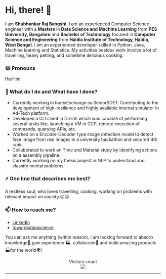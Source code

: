# Hi, there! 👋

I am **Shubhankar Raj Bangshi**. I am an experienced Computer Science engineer with a **Masters** in **Data Science and Machine Learning** from **PES University, Bangalore** and **Bachelor of Technology** focused in **Computer Science and Engineering** from **Haldia Institute of Technology, Haldia, West Bengal**. I am an experienced developer skilled in Python, Java,  Machine learning and Statistics. My activities besides work involve a lot of travelling, heavy petting, and sometime delicious cooking.

### 😄 Pronouns
He/Him

### 🌱 What do I do and What have I done? 

- Currently working in IndexExchange as SeniorSDET. Contributing to the development of high-resilience and highly available internal simulator in Ad-Tech platform.
- Developed a CLI client in Drishti which was capable of performing several tasks like, launching a VM in GCP, remote execution of commands, querying APIs, etc.
- Worked on a Encoder-Decoder type image detection model to detect fake image from real images in a university hackathon and secured 4th rank.
- Collaborated to work on Time and Material study by identifying actions on a assembly pipeline.
- Currently working on my thesis project in NLP to understand and classify mental problems.


### ⚡ One line that describes me best? 
A restless soul, who loves travelling, cooking, working on problems with relevant impact on society.😉😉

### 📫 How to reach me?
- [LinkedIn](https://www.linkedin.com/in/shubhankar-raj/) 
- [towardsdatascience](https://medium.com/@raj.shubhankar)

You can ask me anything (within reason). I am looking forward to absorb knowledge🧠,gain experience 🏭, collaborate🤝 and build amazing products 🏭for the world🌍!

<p align="center"> 
  Visitors count<br>
  <img src="https://profile-counter.glitch.me/ShubhankarRaj/count.svg" />
</p>

<!-- Copy and Paste Me 
<div class="glitch-embed-wrap" style="height: 420px; width: 100%;">
  <iframe
    src="https://glitch.com/embed/#!/embed/modelviewer-tester?path=0.10.0.html&previewSize=100"
    title="modelviewer-tester on Glitch"
    allow="geolocation; microphone; camera; midi; encrypted-media; xr-spatial-tracking; fullscreen"
    allowFullScreen
    style="height: 100%; width: 100%; border: 0;">
  </iframe>
</div>
-->
***



<!--
**ShubhankarRaj/ShubhankarRaj** is a ✨ _special_ ✨ repository because its `README.md` (this file) appears on your GitHub profile.

Here are some ideas to get you started:

- 🔭 I’m currently working on ...
- 🌱 I’m currently learning ...
- 👯 I’m looking to collaborate on ...
- 🤔 I’m looking for help with ...
- 💬 Ask me about ...
- 📫 How to reach me: ...
- 😄 Pronouns: ...
- ⚡ Fun fact: ...
-->
